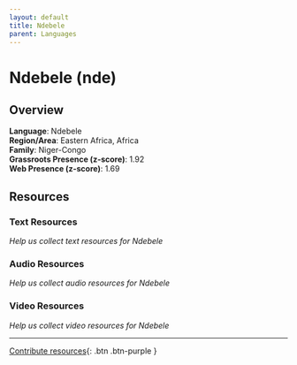 ```yaml
---
layout: default
title: Ndebele
parent: Languages
---
```


# Ndebele (nde)

## Overview

**Language**: Ndebele  
**Region/Area**: Eastern Africa, Africa  
**Family**: Niger-Congo  
**Grassroots Presence (z-score)**: 1.92  
**Web Presence (z-score)**: 1.69  

## Resources

### Text Resources
*Help us collect text resources for Ndebele*

### Audio Resources
*Help us collect audio resources for Ndebele*

### Video Resources
*Help us collect video resources for Ndebele*

---

[Contribute resources](https://forms.office.com/e/1SfLJx3u1r){: .btn .btn-purple }
